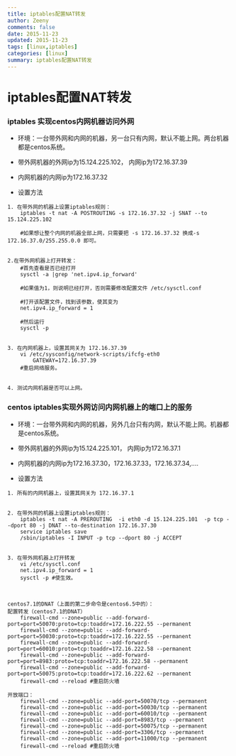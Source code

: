 ```yaml
---
title: iptables配置NAT转发
author: Zeeny
comments: false
date: 2015-11-23
updated: 2015-11-23
tags: [linux,iptables]
categories: [linux]
summary: iptables配置NAT转发
---
```




# iptables配置NAT转发

### iptables 实现centos内网机器访问外网

* 环境：一台带外网和内网的机器，另一台只有内网，默认不能上网。两台机器都是centos系统。
* 带外网机器的外网ip为15.124.225.102， 内网ip为172.16.37.39
* 内网机器的内网ip为172.16.37.32

* 设置方法

```
1. 在带外网的机器上设置iptables规则：
	iptables -t nat -A POSTROUTING -s 172.16.37.32 -j SNAT --to 15.124.225.102
	
	#如果想让整个内网的机器全部上网，只需要把 -s 172.16.37.32 换成-s 172.16.37.0/255.255.0.0 即可。
	

2.在带外网机器上打开转发：
	#首先查看是否已经打开
	sysctl -a |grep 'net.ipv4.ip_forward'

	#如果值为1，则说明已经打开，否则需要修改配置文件 /etc/sysctl.conf

	#打开该配置文件，找到该参数，使其变为
	net.ipv4.ip_forward = 1

	#然后运行 
	sysctl -p


3. 在内网机器上，设置其网关为 172.16.37.39
	vi /etc/sysconfig/network-scripts/ifcfg-eth0
		GATEWAY=172.16.37.39
	#重启网络服务。
	  

4. 测试内网机器是否可以上网。
```


### centos iptables实现外网访问内网机器上的端口上的服务

* 环境：一台带外网和内网的机器，另外几台只有内网，默认不能上网。机器都是centos系统。
* 带外网机器的外网ip为15.124.225.101， 内网ip为172.16.37.1
* 内网机器的内网ip为172.16.37.30，172.16.37.33，172.16.37.34,....

* 设置方法

```
1. 所有的内网机器上，设置其网关为 172.16.37.1
	

2. 在带外网的机器上设置iptables规则：
	iptables -t nat -A PREROUTING  -i eth0 -d 15.124.225.101  -p tcp --dport 80 -j DNAT --to-destination 172.16.37.30
	service iptables save
	/sbin/iptables -I INPUT -p tcp --dport 80 -j ACCEPT


3. 在带外网机器上打开转发
	vi /etc/sysctl.conf
	net.ipv4.ip_forward = 1
	sysctl -p #使生效。
	   
	   

centos7.1的DNAT（上面的第二步命令是centos6.5中的）： 
配置转发（centos7.1的DNAT）
	firewall-cmd --zone=public --add-forward-port=port=50070:proto=tcp:toaddr=172.16.222.55 --permanent
	firewall-cmd --zone=public --add-forward-port=port=50030:proto=tcp:toaddr=172.16.222.55 --permanent
	firewall-cmd --zone=public --add-forward-port=port=60010:proto=tcp:toaddr=172.16.222.58 --permanent
	firewall-cmd --zone=public --add-forward-port=port=8983:proto=tcp:toaddr=172.16.222.58 --permanent
	firewall-cmd --zone=public --add-forward-port=port=50075:proto=tcp:toaddr=172.16.222.62 --permanent
	firewall-cmd --reload #重启防火墙
	
开放端口：
	firewall-cmd --zone=public --add-port=50070/tcp --permanent
	firewall-cmd --zone=public --add-port=50030/tcp --permanent
	firewall-cmd --zone=public --add-port=60010/tcp --permanent
	firewall-cmd --zone=public --add-port=8983/tcp --permanent
	firewall-cmd --zone=public --add-port=50075/tcp --permanent
	firewall-cmd --zone=public --add-port=3306/tcp --permanent
	firewall-cmd --zone=public --add-port=11000/tcp --permanent
	firewall-cmd --reload #重启防火墙
```